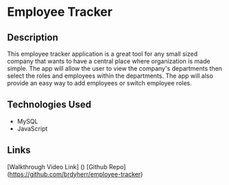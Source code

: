 # Employee Tracker

## Description

This employee tracker application is a great tool for any small sized company that wants to have a central place where organization is made simple. The app will allow the user to view the company's departments then select the roles and employees within the departments. The app will also provide an easy way to add employees or switch employee roles.

## Technologies Used

- MySQL
- JavaScript

## Links
[Walkthrough Video Link] ()
[Github Repo] (https://github.com/brdyherr/employee-tracker)
